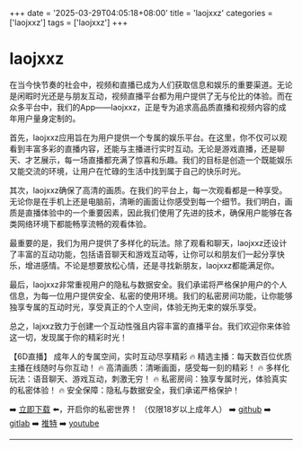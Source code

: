 +++
date = '2025-03-29T04:05:18+08:00'
title = 'laojxxz'
categories = ['laojxxz']
tags = ['laojxxz']
+++

# laojxxz

在当今快节奏的社会中，视频和直播已成为人们获取信息和娱乐的重要渠道。无论是闲暇时光还是与朋友互动，视频直播平台都为用户提供了无与伦比的体验。而在众多平台中，我们的App——laojxxz，正是专为追求高品质直播和视频内容的成年用户量身定制的。

首先，laojxxz应用旨在为用户提供一个专属的娱乐平台。在这里，你不仅可以观看到丰富多彩的直播内容，还能与主播进行实时互动。无论是游戏直播，还是聊天、才艺展示，每一场直播都充满了惊喜和乐趣。我们的目标是创造一个既能娱乐又能交流的环境，让用户在忙碌的生活中找到属于自己的快乐时光。

其次，laojxxz确保了高清的画质。在我们的平台上，每一次观看都是一种享受。无论你是在手机上还是电脑前，清晰的画面让你感受到每一个细节。我们明白，画质是直播体验中的一个重要因素，因此我们使用了先进的技术，确保用户能够在各类网络环境下都能畅享流畅的观看体验。

最重要的是，我们为用户提供了多样化的玩法。除了观看和聊天，laojxxz还设计了丰富的互动功能，包括语音聊天和游戏互动等，让你可以和朋友们一起分享快乐，增进感情。不论是想要放松心情，还是寻找新朋友，laojxxz都能满足你。

最后，laojxxz非常重视用户的隐私与数据安全。我们承诺将严格保护用户的个人信息，为每一位用户提供安全、私密的使用环境。我们的私密房间功能，让你能够独享专属的互动时光，享受真正的个人空间，体验无拘无束的娱乐享受。

总之，lajxxz致力于创建一个互动性强且内容丰富的直播平台。我们欢迎你来体验这一切，发现属于你的精彩时光！

【6D直播】
成年人的专属空间，实时互动尽享精彩
🔥 精选主播：每天数百位优质主播在线随时与你互动！
🔥 高清画质：清晰画面，感受每一刻的精彩！
🔥 多样化玩法：语音聊天、游戏互动，刺激无穷！
🔥 私密房间：独享专属时光，体验真实的私密体验！
🔥 安全保障：隐私与数据安全，我们承诺严格保护！

➡️ [立即下载](https://down123.s3.ap-east-1.amazonaws.com/down/down.html?channelCode=blog) ⬅️，开启你的私密世界！
（仅限18岁以上成年人）
➡️ [github](https://aldult-live.github.io/)
➡️ [gitlab](https://seo-09598d.gitlab.io/)
➡️ [推特](https://x.com/wegame33)
➡️ [youtube](https://www.youtube.com/@6Dlive)

---

